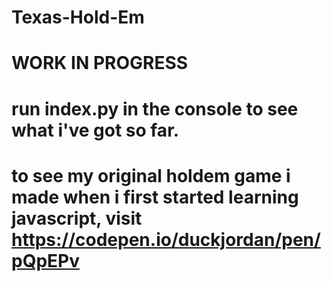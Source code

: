 # Texas-Hold-Em
# WORK IN PROGRESS

# run index.py in the console to see what i've got so far. 

# to see my original holdem game i made when i first started learning javascript, visit https://codepen.io/duckjordan/pen/pQpEPv